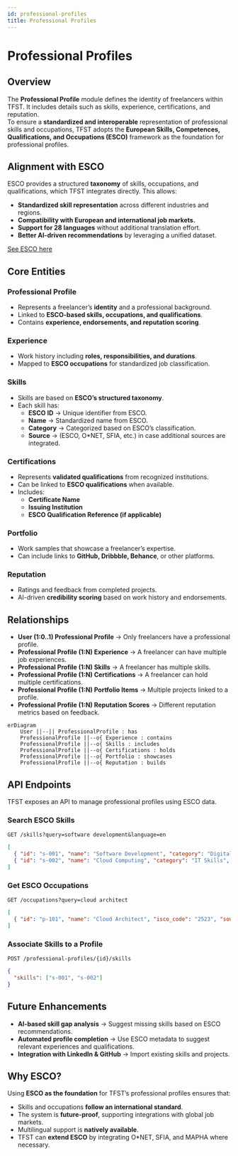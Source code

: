 ```yaml
---
id: professional-profiles
title: Professional Profiles
---
```


# Professional Profiles

## Overview
The **Professional Profile** module defines the identity of freelancers within TFST. It includes details such as skills, experience, certifications, and reputation.  
To ensure a **standardized and interoperable** representation of professional skills and occupations, TFST adopts the **European Skills, Competences, Qualifications, and Occupations (ESCO)** framework as the foundation for professional profiles.

## Alignment with ESCO
ESCO provides a structured **taxonomy** of skills, occupations, and qualifications, which TFST integrates directly. This allows:
- **Standardized skill representation** across different industries and regions.
- **Compatibility with European and international job markets.**
- **Support for 28 languages** without additional translation effort.
- **Better AI-driven recommendations** by leveraging a unified dataset.

[See ESCO here](https://esco.ec.europa.eu/)

## Core Entities

### **Professional Profile**
- Represents a freelancer’s **identity** and a professional background.
- Linked to **ESCO-based skills, occupations, and qualifications**.
- Contains **experience, endorsements, and reputation scoring**.

### **Experience**
- Work history including **roles, responsibilities, and durations**.
- Mapped to **ESCO occupations** for standardized job classification.

### **Skills**
- Skills are based on **ESCO’s structured taxonomy**.
- Each skill has:
  - **ESCO ID** → Unique identifier from ESCO.
  - **Name** → Standardized name from ESCO.
  - **Category** → Categorized based on ESCO’s classification.
  - **Source** → (ESCO, O*NET, SFIA, etc.) in case additional sources are integrated.

### **Certifications**
- Represents **validated qualifications** from recognized institutions.
- Can be linked to **ESCO qualifications** when available.
- Includes:
  - **Certificate Name**
  - **Issuing Institution**
  - **ESCO Qualification Reference (if applicable)**

### **Portfolio**
- Work samples that showcase a freelancer’s expertise.
- Can include links to **GitHub, Dribbble, Behance**, or other platforms.

### **Reputation**
- Ratings and feedback from completed projects.
- AI-driven **credibility scoring** based on work history and endorsements.

## Relationships
- **User (1:0..1) Professional Profile** → Only freelancers have a professional profile.
- **Professional Profile (1:N) Experience** → A freelancer can have multiple job experiences.
- **Professional Profile (1:N) Skills** → A freelancer has multiple skills.
- **Professional Profile (1:N) Certifications** → A freelancer can hold multiple certifications.
- **Professional Profile (1:N) Portfolio Items** → Multiple projects linked to a profile.
- **Professional Profile (1:N) Reputation Scores** → Different reputation metrics based on feedback.


```mermaid
erDiagram
    User ||--|| ProfessionalProfile : has
    ProfessionalProfile ||--o{ Experience : contains
    ProfessionalProfile ||--o{ Skills : includes
    ProfessionalProfile ||--o{ Certifications : holds
    ProfessionalProfile ||--o{ Portfolio : showcases
    ProfessionalProfile ||--o{ Reputation : builds
```

## API Endpoints
TFST exposes an API to manage professional profiles using ESCO data.

### **Search ESCO Skills**
`GET /skills?query=software development&language=en`
```json
[
  { "id": "s-001", "name": "Software Development", "category": "Digital Skills", "source": "ESCO" },
  { "id": "s-002", "name": "Cloud Computing", "category": "IT Skills", "source": "ESCO" }
]
```

### **Get ESCO Occupations**
`GET /occupations?query=cloud architect`
```json
[
  { "id": "p-101", "name": "Cloud Architect", "isco_code": "2523", "source": "ESCO" }
]
```

### **Associate Skills to a Profile**
`POST /professional-profiles/{id}/skills`
```json
{
  "skills": ["s-001", "s-002"]
}
```

## Future Enhancements
- **AI-based skill gap analysis** → Suggest missing skills based on ESCO recommendations.
- **Automated profile completion** → Use ESCO metadata to suggest relevant experiences and qualifications.
- **Integration with LinkedIn & GitHub** → Import existing skills and projects.

## Why ESCO?
Using **ESCO as the foundation** for TFST’s professional profiles ensures that:
- Skills and occupations **follow an international standard**.
- The system is **future-proof**, supporting integrations with global job markets.
- Multilingual support is **natively available**.
- TFST can **extend ESCO** by integrating O*NET, SFIA, and MAPHA where necessary.
